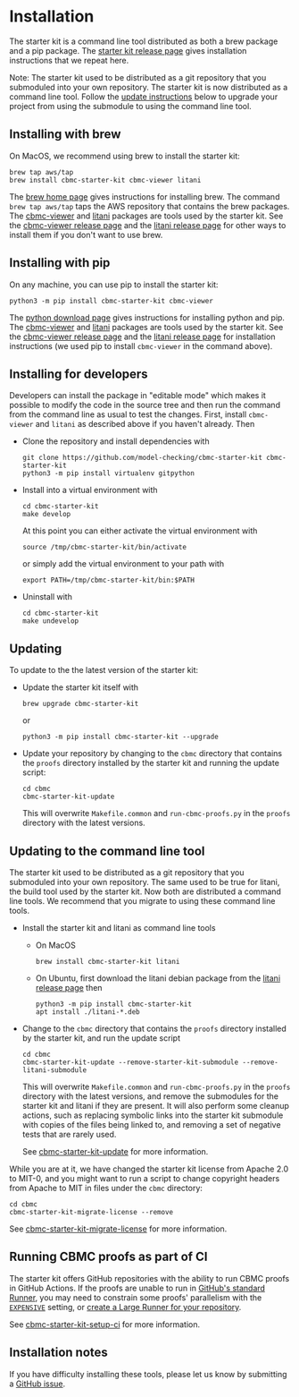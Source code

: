 # Installation

The starter kit is a command line tool distributed as both a brew package and a pip package.
The [starter kit release page](https://github.com/model-checking/cbmc-starter-kit/releases/latest)
gives installation instructions that we repeat here.

Note: The starter kit used to be distributed as a git repository that you submoduled into
your own repository.  The starter kit is now distributed as a command line tool.  Follow
the [update instructions](#updating-to-the-command-line-tool) below to upgrade your project
from using the submodule to using the command line tool.

## Installing with brew

On MacOS, we recommend using brew to install the starter kit:
```
brew tap aws/tap
brew install cbmc-starter-kit cbmc-viewer litani
```

The [brew home page](https://brew.sh/) gives instructions for installing brew.
The command `brew tap aws/tap` taps the AWS repository that contains the brew packages.
The [cbmc-viewer](https://github.com/model-checking/cbmc-viewer)
and [litani](https://github.com/awslabs/aws-build-accumulator) packages are tools
used by the starter kit.
See the [cbmc-viewer release page](https://github.com/model-checking/cbmc-viewer/releases/latest)
and the [litani release page](https://github.com/awslabs/aws-build-accumulator/releases/latest)
for other ways to install them if you don't want to use brew.

## Installing with pip

On any machine, you can use pip to install the starter kit:
```
python3 -m pip install cbmc-starter-kit cbmc-viewer
```

The [python download page](https://www.python.org/downloads/)
gives instructions for installing python and pip.
The [cbmc-viewer](https://github.com/model-checking/cbmc-viewer)
and [litani](https://github.com/awslabs/aws-build-accumulator) packages are tools
used by the starter kit.
See the [cbmc-viewer release page](https://github.com/model-checking/cbmc-viewer/releases/latest)
and the [litani release page](https://github.com/awslabs/aws-build-accumulator/releases/latest)
for installation instructions (we used pip to install `cbmc-viewer` in the command above).

## Installing for developers

Developers can install the package in "editable mode" which makes
it possible to modify the code in the source tree and then run the command
from the command line as usual to test the changes.
First, install `cbmc-viewer` and `litani` as described above if you haven't already.
Then

* Clone the repository and install dependencies with
  ```
  git clone https://github.com/model-checking/cbmc-starter-kit cbmc-starter-kit
  python3 -m pip install virtualenv gitpython
  ```
* Install into a virtual environment with
  ```
  cd cbmc-starter-kit
  make develop
  ```
  At this point you can either activate the virtual environment with
  ```
  source /tmp/cbmc-starter-kit/bin/activate
  ```
  or simply add the virtual environment to your path with
  ```
  export PATH=/tmp/cbmc-starter-kit/bin:$PATH
  ```

* Uninstall with
  ```
  cd cbmc-starter-kit
  make undevelop
  ```
## Updating

To update to the the latest version of the starter kit:
* Update the starter kit itself with
  ```
  brew upgrade cbmc-starter-kit
  ```
  or
  ```
  python3 -m pip install cbmc-starter-kit --upgrade
  ```
* Update your repository by changing to the `cbmc` directory that contains the `proofs`
  directory installed by the starter kit and running the update script:
  ```
  cd cbmc
  cbmc-starter-kit-update
  ```
  This will overwrite `Makefile.common` and `run-cbmc-proofs.py` in the `proofs` directory
  with the latest versions.

## Updating to the command line tool

The starter kit used to be distributed as a git repository that you submoduled into your
own repository.  The same used to be true for litani, the build tool used by the starter kit.
Now both are distributed a command line tools.
We recommend that you migrate to using these command line tools.

* Install the starter kit and litani as command line tools
  * On MacOS
    ```
    brew install cbmc-starter-kit litani
    ```
  * On Ubuntu, first download the litani debian package from the
    [litani release page](https://github.com/awslabs/aws-build-accumulator/releases/latest) then
    ```
    python3 -m pip install cbmc-starter-kit
    apt install ./litani-*.deb
    ```
* Change to the `cbmc` directory that contains the `proofs` directory installed by the
  starter kit, and run the update script
  ```
  cd cbmc
  cbmc-starter-kit-update --remove-starter-kit-submodule --remove-litani-submodule
  ```
  This will overwrite `Makefile.common` and `run-cbmc-proofs.py` in the `proofs` directory
  with the latest versions, and remove the submodules for the starter kit and litani
  if they are present.  It will also perform some cleanup actions, such as replacing symbolic
  links into the starter kit submodule with copies of the files being linked to, and removing
  a set of negative tests that are rarely used.

  See [cbmc-starter-kit-update](../reference-manual/cbmc-starter-kit-update.md)
  for more information.

While you are at it, we have changed the starter kit license from Apache 2.0 to MIT-0, and
you might want to run a script to change copyright headers from Apache to MIT in files
under the `cbmc` directory:
```
cd cbmc
cbmc-starter-kit-migrate-license --remove
```
See [cbmc-starter-kit-migrate-license](../reference-manual/cbmc-starter-kit-migrate-license.md)
for more information.

## Running CBMC proofs as part of CI

The starter kit offers GitHub repositories with the ability to run CBMC proofs
in GitHub Actions. If the proofs are unable to run in
[GitHub's standard Runner](https://docs.github.com/en/actions/using-github-hosted-runners/about-github-hosted-runners#supported-runners-and-hardware-resources),
you may need to constrain some proofs' parallelism with the
[`EXPENSIVE`](https://model-checking.github.io/cbmc-starter-kit/tutorial/index.html#the-makefile)
setting, or [create a Large Runner for your repository](https://docs.github.com/en/actions/using-github-hosted-runners/using-larger-runners).

See [cbmc-starter-kit-setup-ci](../reference-manual/cbmc-starter-kit-setup-ci.md)
for more information.

## Installation notes

If you have difficulty installing these tools, please let us know by
submitting a [GitHub issue](https://github.com/model-checking/cbmc-starter-kit/issues).
